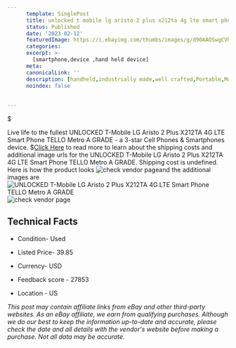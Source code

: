 ```yaml
---
      template: SinglePost
      title: unlocked t mobile lg aristo 2 plus x212ta 4g lte smart phone tello metro a grade
      status: Published
      date: '2023-02-12'
      featuredImage: https://i.ebayimg.com/thumbs/images/g/d90AAOSwgCVhDtcr/s-l225.jpg
      categories: 
      excerpt: >-
        [smartphone,device ,hand held device]
      meta:
      canonicalLink: ''
      description: [handheld,industrially made,well crafted,Portable,Mobile,Compact,Convenient,Lightweight,Maneuverable,Man-portable,Miniature,Carriable,Hand-held,Light,Holdable,Transportable,Mobile device,Pocket-sized,On-the-go,Wireless,Cordless,Compact size,Convenient size, smartphone,device ,hand held device]
      noindex: false
      
        
---
```

$

Live life to the fullest UNLOCKED T-Mobile LG Aristo 2 Plus X212TA 4G LTE Smart Phone TELLO Metro A GRADE - a 3-star Cell Phones & Smartphones device.
$[Click Here](https://www.ebay.com/itm/265121800355?hash=item3dba7da0a3%3Ag%3Ad90AAOSwgCVhDtcr&mkevt=1&mkcid=1&mkrid=711-53200-19255-0&campid=%253CePNCampaignId%253E&customid=%253CreferenceId%253E&toolid=10049) to read more to learn about the shipping costs and additional image urls for the UNLOCKED T-Mobile LG Aristo 2 Plus X212TA 4G LTE Smart Phone TELLO Metro A GRADE. Shipping cost is undefined. Here is how the product looks ![check vendor page](https://i.ebayimg.com/thumbs/images/g/d90AAOSwgCVhDtcr/s-l225.jpg)and the additional images are![UNLOCKED T-Mobile LG Aristo 2 Plus X212TA 4G LTE Smart Phone TELLO Metro A GRADE](https://i.ebayimg.com/images/g/d90AAOSwgCVhDtcr/s-l1200.jpg)![check vendor page](https://origin-galleryplus.ebayimg.com/ws/web/265121800355_2_0_1/225x225.jpg,https://origin-galleryplus.ebayimg.com/ws/web/265121800355_3_0_1/225x225.jpg,https://origin-galleryplus.ebayimg.com/ws/web/265121800355_4_0_1/225x225.jpg)



 ## Technical Facts 



     
      

 - Condition- Used 


      

 - Listed Price- 39.85 


      

 - Currency- USD 


      

 - Feedback score - 27853 


      

 - Location - US 


      
      

 *_This post may contain affiliate links from eBay and other third-party websites. As an eBay affiliate, we earn from qualifying purchases. Although we do our best to keep the information up-to-date and accurate, please check the date and all details with the vendor's website before making a purchase. Not all data may be accurate._*






